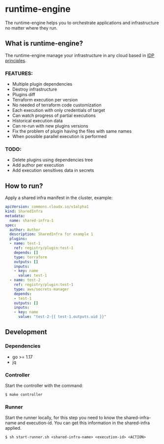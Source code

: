 # runtime-engine

The runtime-engine helps you to orchestrate applications and infrastructure no matter where they run.

## What is runtime-engine?

The runtime-engine manage your infrastructure in any cloud based in [IDP principles](https://internaldeveloperplatform.org/).


### FEATURES:
- Multiple plugin dependencies
- Destroy infrastructure
- Plugins diff
- Terraform execution per version
- No needed of terraform code customization
- Each execution with only credentials of target
- Can watch progress of partial executions
- Historical execution data
- Can re-run with new plugins versions
- Fix the problem of plugin having the files with same names
- When possible parallel execution is performed

### TODO: 
- Delete plugins using dependencies tree
- Add author per execution
- Add execution sensitives data in secrets

## How to run?

Apply a shared infra manifest in the cluster, example:
```yaml
apiVersion: commons.cloudx.io/v1alpha1
kind: SharedInfra
metadata:
  name: shared-infra-1
spec:
  author: Author
  description: SharedInfra for example 1
  plugins:
  - name: test-1
    ref: registry/plugin:test-1
    depends: []
    type: terraform
    outputs: []
    inputs:
    - key: name
      value: test-1
  - name: test-2
    ref: registry/plugin:test-1
    type: aws/secrets-manager
    depends: 
    - test-1
    outputs: []
    inputs:
    - key: name
      value: "test-2-{{ test-1.outputs.uid }}"
```


## Development

### Dependencies
- go >= 1.17
- jq

### Controller
Start the controller with the command:
```
$ make controller
```
### Runner
Start the runner locally, for this step you need to know the shared-infra-name and execution-id. You can get this information in the shared-infra applied.
```
$ sh start-runner.sh <shared-infra-name> <execution-id> <ACTION>
```

